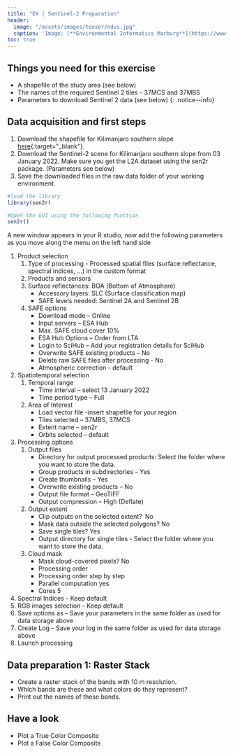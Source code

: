 ```yaml
---
title: "EX | Sentinel-2 Preparation"
header:
  image: "/assets/images/teaser/ndvi.jpg"
  caption: 'Image: [**Environmental Informatics Marburg**](https://www.uni-marburg.de/en/fb19/disciplines/physisch/environmentalinformatics){:target="_blank"}'
toc: true  
---
```



## Things you need for this exercise
* A shapefile of the study area (see below)
* The names of the required Sentinel 2 tiles - 37MCS and 37MBS 
* Parameters to download Sentinel 2 data  (see below)
{: .notice--info}


## Data acquisition and first steps

1. Download the shapefile for Kilimanjaro southern slope [here](http://85.214.102.111/kili_data/){:target="_blank"}. 
2. Download the Sentinel-2 scene for Kilimanjaro southern slope from 03 January 2022. Make sure you get the L2A dataset using the sen2r package.
   (Parameters see below)	
3. Save the downloaded files in the raw data folder of your working environment.

```r
#load the library
library(sen2r)

#Open the GUI using the following function
sen2r()
```
A new window appears in your R studio, now add the following parameters as you move along the menu on the left hand side 

1. Product selection
   1. Type of processing - Processed spatial files (surface reflectance, spectral indices, ...) in the custom format
   1. Products and sensors
     1. Surface reflectances: BOA (Bottom of Atmosphere)
        * Accessory layers: SLC (Surface classification map)
        * SAFE levels needed: Sentinel 2A and Sentinel 2B
     2. SAFE options 
        * Download mode – Online
        * Input servers – ESA Hub
        * Max. SAFE cloud cover 10%
        * ESA Hub Options – Order from LTA
        * Login to SciHub – Add your registration details for SciHub
        * Overwrite SAFE existing products – No
        * Delete raw SAFE files after processing - No
        * Atmospheric correction - default
1. Spatiotemporal selection 
   1. Temporal range 
      * Time interval – select 13 January 2022
      * Time period type – Full 
   1. Area of Interest 
      * Load vector file -insert shapefile for your region
      * Tiles selected – 37MBS, 37MCS
      * Extent name – sen2r
      * Orbits selected – default
1. Processing options 
   1. Output files 
      * Directory for output processed products: Select the folder where you want to store the data.
      * Group products in subdirectories – Yes
      * Create thumbnails – Yes
      * Overwrite existing products – No 
      * Output file format – GeoTIFF
      * Output compression – High (Deflate)
   1. Output extent 
      * Clip outputs on the selected extent? No
      * Mask data outside the selected polygons? No
      * Save single tiles? Yes
      * Output directory for single tiles - Select the folder where you want to store the data.
   1. Cloud mask
      * Mask cloud-covered pixels? No
      * Processing order 
      * Processing order step by step
      * Parallel computation yes 
      * Cores 5
1. Spectral Indices - Keep default 
1. RGB images selection - Keep default
1. Save options as – Save your parameters in the same folder as used for data storage above
1. Create Log – Save your log in the same folder as used for data storage above
1. Launch processing


## Data preparation 1: Raster Stack

* Create a raster stack of the bands with 10 m resolution. 
* Which bands are these and what colors do they represent?
* Print out the names of these bands.


## Have a look

* Plot a True Color Composite
* Plot a False Color Composite

